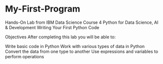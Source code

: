 # My-First-Program
Hands-On Lab from IBM Data Science Course 4 Python for Data Science, AI &amp; Development
Writing Your First Python Code

Objectives
After completing this lab you will be able to:

Write basic code in Python
Work with various types of data in Python
Convert the data from one type to another
Use expressions and variables to perform operations
